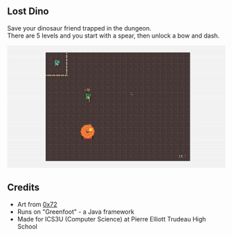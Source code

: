 ## Lost Dino
Save your dinosaur friend trapped in the dungeon.  
There are 5 levels and you start with a spear, then unlock a bow and dash.  

![Demo](demo.gif)

## Credits
- Art from [0x72](https://0x72.itch.io/)   
- Runs on "Greenfoot" - a Java framework  
- Made for ICS3U (Computer Science) at Pierre Elliott Trudeau High School  
